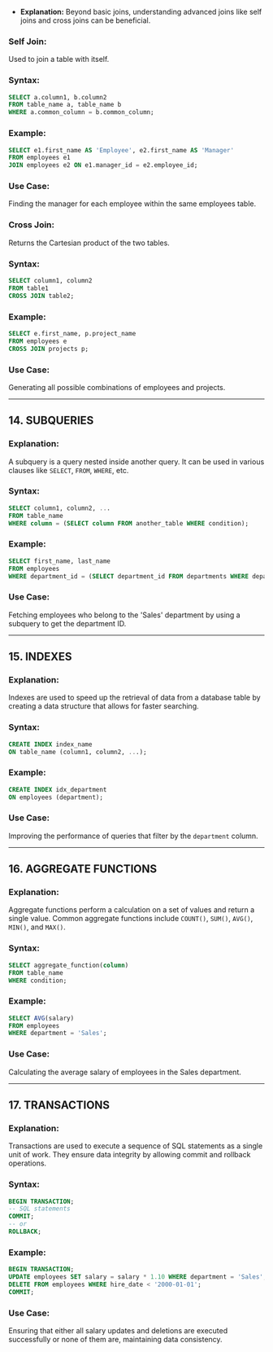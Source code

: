 - **Explanation:** Beyond basic joins, understanding advanced joins like self joins and cross joins can be beneficial.

### **Self Join:**
Used to join a table with itself.

### **Syntax:**
```sql
SELECT a.column1, b.column2
FROM table_name a, table_name b
WHERE a.common_column = b.common_column;
```

### **Example:**
```sql
SELECT e1.first_name AS 'Employee', e2.first_name AS 'Manager'
FROM employees e1
JOIN employees e2 ON e1.manager_id = e2.employee_id;
```

### **Use Case:**
Finding the manager for each employee within the same employees table.

### **Cross Join:**
Returns the Cartesian product of the two tables.

### **Syntax:**
```sql
SELECT column1, column2
FROM table1
CROSS JOIN table2;
```

### **Example:**
```sql
SELECT e.first_name, p.project_name
FROM employees e
CROSS JOIN projects p;
```

### **Use Case:**
Generating all possible combinations of employees and projects.

---

## **14. SUBQUERIES**

### **Explanation:**
A subquery is a query nested inside another query. It can be used in various clauses like `SELECT`, `FROM`, `WHERE`, etc.

### **Syntax:**
```sql
SELECT column1, column2, ...
FROM table_name
WHERE column = (SELECT column FROM another_table WHERE condition);
```

### **Example:**
```sql
SELECT first_name, last_name
FROM employees
WHERE department_id = (SELECT department_id FROM departments WHERE department_name = 'Sales');
```

### **Use Case:**
Fetching employees who belong to the 'Sales' department by using a subquery to get the department ID.

---

## **15. INDEXES**

### **Explanation:**
Indexes are used to speed up the retrieval of data from a database table by creating a data structure that allows for faster searching.

### **Syntax:**
```sql
CREATE INDEX index_name
ON table_name (column1, column2, ...);
```

### **Example:**
```sql
CREATE INDEX idx_department
ON employees (department);
```

### **Use Case:**
Improving the performance of queries that filter by the `department` column.

---

## **16. AGGREGATE FUNCTIONS**

### **Explanation:**
Aggregate functions perform a calculation on a set of values and return a single value. Common aggregate functions include `COUNT()`, `SUM()`, `AVG()`, `MIN()`, and `MAX()`.

### **Syntax:**
```sql
SELECT aggregate_function(column)
FROM table_name
WHERE condition;
```

### **Example:**
```sql
SELECT AVG(salary)
FROM employees
WHERE department = 'Sales';
```

### **Use Case:**
Calculating the average salary of employees in the Sales department.

---

## **17. TRANSACTIONS**

### **Explanation:**
Transactions are used to execute a sequence of SQL statements as a single unit of work. They ensure data integrity by allowing commit and rollback operations.

### **Syntax:**
```sql
BEGIN TRANSACTION;
-- SQL statements
COMMIT;
-- or
ROLLBACK;
```

### **Example:**
```sql
BEGIN TRANSACTION;
UPDATE employees SET salary = salary * 1.10 WHERE department = 'Sales';
DELETE FROM employees WHERE hire_date < '2000-01-01';
COMMIT;
```

### **Use Case:**
Ensuring that either all salary updates and deletions are executed successfully or none of them are, maintaining data consistency.